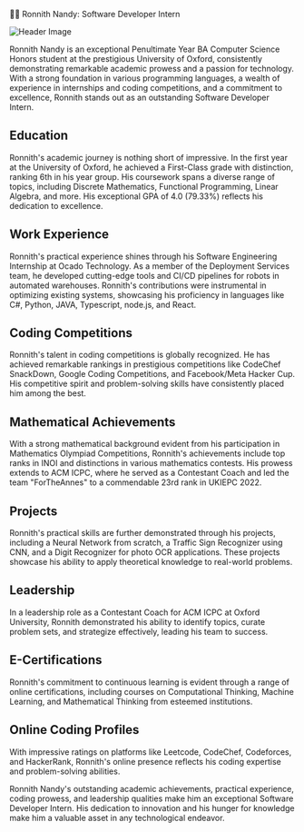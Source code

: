🧑‍💻 Ronnith Nandy: Software Developer Intern

![Header Image](https://drive.google.com/file/d/1XOhep7WqMqSFhVUhEWnI-SpqufZqQZUA/view?usp=sharing)

Ronnith Nandy is an exceptional Penultimate Year BA Computer Science Honors student at the prestigious University of Oxford, consistently demonstrating remarkable academic prowess and a passion for technology. With a strong foundation in various programming languages, a wealth of experience in internships and coding competitions, and a commitment to excellence, Ronnith stands out as an outstanding Software Developer Intern.

## Education

Ronnith's academic journey is nothing short of impressive. In the first year at the University of Oxford, he achieved a First-Class grade with distinction, ranking 6th in his year group. His coursework spans a diverse range of topics, including Discrete Mathematics, Functional Programming, Linear Algebra, and more. His exceptional GPA of 4.0 (79.33%) reflects his dedication to excellence.

## Work Experience

Ronnith's practical experience shines through his Software Engineering Internship at Ocado Technology. As a member of the Deployment Services team, he developed cutting-edge tools and CI/CD pipelines for robots in automated warehouses. Ronnith's contributions were instrumental in optimizing existing systems, showcasing his proficiency in languages like C#, Python, JAVA, Typescript, node.js, and React.

## Coding Competitions

Ronnith's talent in coding competitions is globally recognized. He has achieved remarkable rankings in prestigious competitions like CodeChef SnackDown, Google Coding Competitions, and Facebook/Meta Hacker Cup. His competitive spirit and problem-solving skills have consistently placed him among the best.

## Mathematical Achievements

With a strong mathematical background evident from his participation in Mathematics Olympiad Competitions, Ronnith's achievements include top ranks in INOI and distinctions in various mathematics contests. His prowess extends to ACM ICPC, where he served as a Contestant Coach and led the team "ForTheAnnes" to a commendable 23rd rank in UKIEPC 2022.

## Projects

Ronnith's practical skills are further demonstrated through his projects, including a Neural Network from scratch, a Traffic Sign Recognizer using CNN, and a Digit Recognizer for photo OCR applications. These projects showcase his ability to apply theoretical knowledge to real-world problems.

## Leadership

In a leadership role as a Contestant Coach for ACM ICPC at Oxford University, Ronnith demonstrated his ability to identify topics, curate problem sets, and strategize effectively, leading his team to success.

## E-Certifications

Ronnith's commitment to continuous learning is evident through a range of online certifications, including courses on Computational Thinking, Machine Learning, and Mathematical Thinking from esteemed institutions.

## Online Coding Profiles

With impressive ratings on platforms like Leetcode, CodeChef, Codeforces, and HackerRank, Ronnith's online presence reflects his coding expertise and problem-solving abilities.

Ronnith Nandy's outstanding academic achievements, practical experience, coding prowess, and leadership qualities make him an exceptional Software Developer Intern. His dedication to innovation and his hunger for knowledge make him a valuable asset in any technological endeavor.


